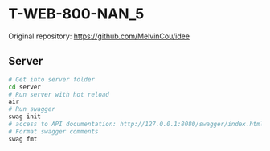 # T-WEB-800-NAN_5

Original repository: https://github.com/MelvinCou/idee

## Server

```sh
# Get into server folder
cd server
# Run server with hot reload
air
# Run swagger
swag init
# access to API documentation: http://127.0.0.1:8080/swagger/index.html
# Format swagger comments
swag fmt
```
